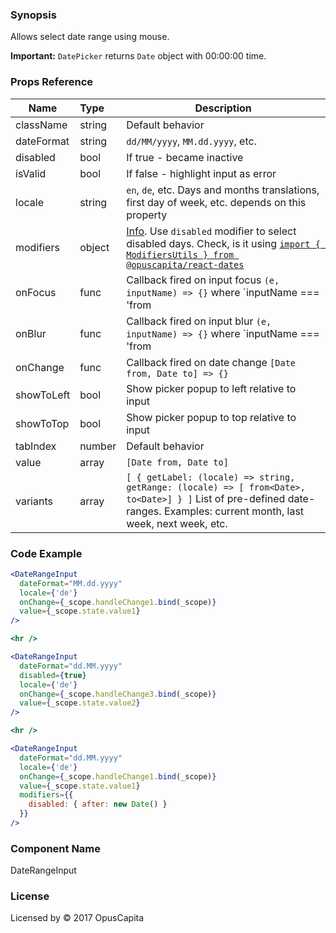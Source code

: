 ### Synopsis

Allows select date range using mouse.

**Important:** `DatePicker` returns `Date` object with 00:00:00 time.

### Props Reference

| Name                           | Type                    | Description                                                                                                                                                                                                           |
| ------------------------------ | :---------------------- | -----------------------------------------------------------                                                                                                                                                           |
| className                      | string                  | Default behavior                                                                                                                                                                                                      |
| dateFormat                     | string                  | `dd/MM/yyyy`, `MM.dd.yyyy`, etc.                                                                                                                                                                                      |
| disabled                       | bool                    | If true - became inactive                                                                                                                                                                                             |
| isValid                        | bool                    | If false - highlight input as error                                                                                                                                                                                   |
| locale                         | string                  | `en`, `de`, etc. Days and months translations, first day of week, etc. depends on this property                                                                                                                       |
| modifiers                      | object                  | [Info](https://github.com/gpbl/react-day-picker/blob/v6.1.0/docs/docs/modifiers.md). Use `disabled` modifier to select disabled days. Check, is it using [`import { ModifiersUtils } from @opuscapita/react-dates`](https://github.com/gpbl/react-day-picker/blob/v6.1.0/docs/docs/utils-modifiers.md) |
| onFocus                        | func                    | Callback fired on input focus `(e, inputName) => {}` where `inputName === 'from                                                                                                                                       |
| onBlur                         | func                    | Callback fired on input blur `(e, inputName) => {}`  where `inputName === 'from                                                                                                                                       |
| onChange                       | func                    | Callback fired on date change `[Date from, Date to] => {}`                                                                                                                                                            |
| showToLeft                     | bool                    | Show picker popup to left relative to input                                                                                                                                                                           |
| showToTop                      | bool                    | Show picker popup to top relative to input                                                                                                                                                                            |
| tabIndex                       | number                  | Default behavior                                                                                                                                                                                                      |
| value                          | array                   | `[Date from, Date to]`                                                                                                                                                                                                |
| variants                       | array                   | `[ { getLabel: (locale) => string, getRange: (locale) => [ from<Date>, to<Date>] } ]` List of pre-defined date-ranges. Examples: current month, last week, next week, etc.                                            |

### Code Example

```jsx
<DateRangeInput
  dateFormat="MM.dd.yyyy"
  locale={'de'}
  onChange={_scope.handleChange1.bind(_scope)}
  value={_scope.state.value1}
/>

<hr />

<DateRangeInput
  dateFormat="dd.MM.yyyy"
  disabled={true}
  locale={'de'}
  onChange={_scope.handleChange3.bind(_scope)}
  value={_scope.state.value2}
/>

<hr />

<DateRangeInput
  dateFormat="dd.MM.yyyy"
  locale={'de'}
  onChange={_scope.handleChange1.bind(_scope)}
  value={_scope.state.value1}
  modifiers={{
    disabled: { after: new Date() }
  }}
/>
```

### Component Name

DateRangeInput

### License

Licensed by © 2017 OpusCapita
